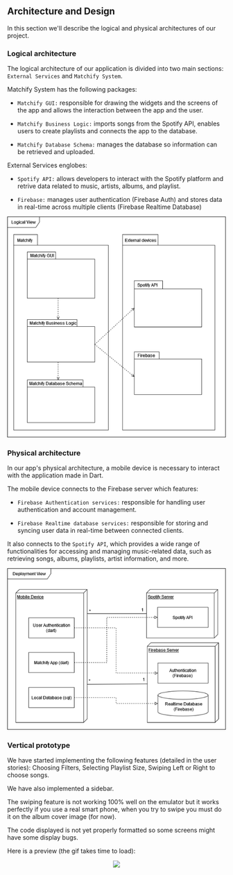 
## Architecture and Design
In this section we'll describe the logical and physical architectures of our project.

### Logical architecture

The logical architecture of our application is divided into two main sections: `External Services` and `Matchify System`.

Matchify System has the following packages:

* `Matchify GUI:` responsible for drawing the widgets and the screens of the app and allows the interaction between the app and the user.

* `Matchify Business Logic:` imports songs from the Spotify API, enables users to create playlists and connects the app to the database.

* `Matchify Database Schema:` manages the database so information can be retrieved and uploaded.

External Services englobes:

*  `Spotify API:`  allows developers to interact with the Spotify platform and retrive data related to music, artists, albums, and playlist. 

*  `Firebase:` manages user authentication (Firebase Auth) and stores data in real-time across multiple clients (Firebase Realtime Database)

 <p align="center" justify="center">
  <img src="/images/logical_architecture.png"/>
</p>

### Physical architecture

In our app's physical architecture, a mobile device is necessary to interact with the application made in Dart.

The mobile device connects to the Firebase server which features:
 
* `Firebase Authentication services:` responsible for handling user authentication and account management.

* `Firebase Realtime database services:` responsible for storing and syncing user data in real-time between connected clients.

It also connects to the `Spotify API`, which provides a wide range of functionalities for accessing and managing music-related data, such as retrieving songs, albums, playlists, artist information, and more.

 <p align="center" justify="center">
  <img src="/images/physical_architecture.png"/>
</p>


### Vertical prototype

We have started implementing the following features (detailed in the user stories): Choosing Filters, Selecting Playlist Size, Swiping Left or Right to choose songs.

We have also implemented a sidebar.

The swiping feature is not working 100% well on the emulator but it works perfectly if you use a real smart phone, when you try to swipe you must do it on the album cover image (for now).

The code displayed is not yet properly formatted so some screens might have some display bugs.

Here is a preview (the gif takes time to load): 


<p align="center" justify="center">
  <img width=300 src="/images/prototype.gif"/>
</p>
